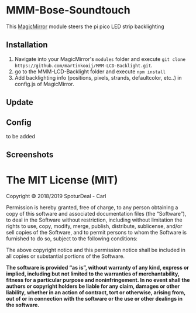 # MMM-Bose-Soundtouch

This <a href="https://github.com/MichMich/MagicMirror">MagicMirror</a> module steers the pi pico LED strip backlighting


## Installation
1. Navigate into your MagicMirror's `modules` folder and execute `git clone https://github.com/martinkooij/MMM-LCD-Backlight.git`.
2. go to the MMM-LCD-Backlight folder and execute `npm install`
3. Add backlighting info (positions, pixels, strands, defaultcolor, etc..) in config.js of MagicMirror. 

## Update


## Config

to be added

## Screenshots




The MIT License (MIT)
=====================

Copyright © 2018/2019 SpoturDeal - Carl 

Permission is hereby granted, free of charge, to any person
obtaining a copy of this software and associated documentation
files (the “Software”), to deal in the Software without
restriction, including without limitation the rights to use,
copy, modify, merge, publish, distribute, sublicense, and/or sell
copies of the Software, and to permit persons to whom the
Software is furnished to do so, subject to the following
conditions:

The above copyright notice and this permission notice shall be
included in all copies or substantial portions of the Software.

**The software is provided “as is”, without warranty of any kind, express or implied, including but not limited to the warranties of merchantability,
fitness for a particular purpose and noninfringement. In no event shall the authors or copyright holders be liable for any claim, damages or other liability,
whether in an action of contract, tort or otherwise, arising from, out of or in connection with the software or the use or other dealings in the software.**
